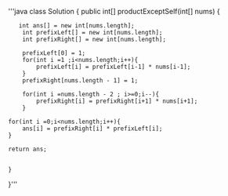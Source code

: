 '''java
class Solution {
    public int[] productExceptSelf(int[] nums) {
        
       int ans[] = new int[nums.length];
        int prefixLeft[] = new int[nums.length];
        int prefixRight[] = new int[nums.length];

        prefixLeft[0] = 1;
        for(int i =1 ;i<nums.length;i++){
            prefixLeft[i] = prefixLeft[i-1] * nums[i-1];
        }
        prefixRight[nums.length - 1] = 1;

        for(int i =nums.length - 2 ; i>=0;i--){
            prefixRight[i] = prefixRight[i+1] * nums[i+1];
        }

    for(int i =0;i<nums.length;i++){
        ans[i] = prefixRight[i] * prefixLeft[i];
    }

    return ans;


    }
}'''
